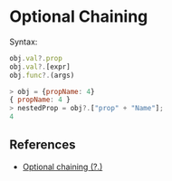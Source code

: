 # Optional Chaining

Syntax:

```js
obj.val?.prop
obj.val?.[expr]
obj.func?.(args)
```

```js
> obj = {propName: 4}
{ propName: 4 }
> nestedProp = obj?.["prop" + "Name"];
4
```

## References

* [Optional chaining (?.)](https://developer.mozilla.org/en-US/docs/Web/JavaScript/Reference/Operators/Optional_chaining)
